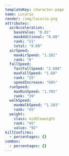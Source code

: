 ```yaml
---
templateKey: character-page
name: Lucario
render: /img/lucario.png
attributes:
  airAcceleration:
    baseValue: "0.01"
    maxAdditional: "0.08"
    rank: "21"
    total: "0.09"
  airSpeed:
    maxAirSpeed: "1.281"
    rank: "6"
  fallSpeed:
    fastFallSpeed: "2.688"
    maxFallSpeed: "1.68"
    rank: "25"
    speedIncrease: "60%"
  runSpeed:
    maxRunSpeed: "1.705"
    rank: "39"
  walkSpeed:
    maxWalkSpeed: "1.103"
    rank: "45"
  weight:
    class: middleweight
    rank: "45"
    value: "92"
killConfirms:
  - percentages: {}
combos:
  - percentages: {}
---
```

